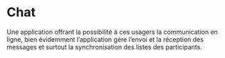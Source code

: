# Chat
 Une application offrant la possibilité à ces usagers la communication en ligne, bien évidemment l’application gére l’envoi et la réception des messages et surtout la synchronisation des listes des participants.
